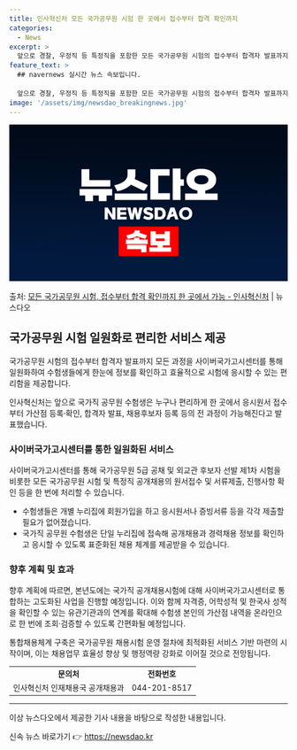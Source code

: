 ```yaml
---
title: 인사혁신처 모든 국가공무원 시험 한 곳에서 접수부터 합격 확인까지
categories:
  - News
excerpt: >
  앞으로 경찰, 우정직 등 특정직을 포함한 모든 국가공무원 시험의 접수부터 합격자 발표까지 한 곳에서 진행된다…
feature_text: >
  ## navernews 실시간 뉴스 속보입니다.

  앞으로 경찰, 우정직 등 특정직을 포함한 모든 국가공무원 시험의 접수부터 합격자 발표까지 한 곳에서 진행된다…
image: '/assets/img/newsdao_breakingnews.jpg'
---
```


![뉴스다오 속보](/assets/img/newsdao_breakingnews.jpg)

<p>출처: <a href="https://newsdao.kr/3030" rel="dofollow">모든 국가공무원 시험, 접수부터 합격 확인까지 한 곳에서 가능 - 인사혁신처</a> | 뉴스다오</p>

<h2 data-ke-size="size26">국가공무원 시험 일원화로 편리한 서비스 제공</h2>
국가공무원 시험의 접수부터 합격자 발표까지 모든 과정을 사이버국가고시센터를 통해 일원화하여 수험생들에게 한눈에 정보를 확인하고 효율적으로 시험에 응시할 수 있는 편리함을 제공합니다.

<p data-ke-size="size16">인사혁신처는 앞으로 국가직 공무원 수험생은 누구나 편리하게 한 곳에서 응시원서 접수부터 가산점 등록·확인, 합격자 발표, 채용후보자 등록 등의 전 과정이 가능해진다고 발표했습니다.</p>

<h3 data-ke-size="size24">사이버국가고시센터를 통한 일원화된 서비스</h3>
사이버국가고시센터를 통해 국가공무원 5급 공채 및 외교관 후보자 선발 제1차 시험을 비롯한 모든 국가공무원 시험 및 특정직 공개채용의 원서접수 및 서류제출, 진행사항 확인 등을 한 번에 처리할 수 있습니다.

<ul>
  <li>수험생들은 개별 누리집에 회원가입을 하고 응시원서나 증빙서류 등을 각각 제출할 필요가 없어졌습니다.</li>
  <li>국가직 공무원 수험생은 단일 누리집에 접속해 공개채용과 경력채용 정보를 확인하고 응시할 수 있도록 표준화된 채용 체계를 제공받을 수 있습니다.</li>
</ul>

<h3 data-ke-size="size24">향후 계획 및 효과</h3>
향후 계획에 따르면, 본년도에는 국가직 공개채용시험에 대해 사이버국가고시센터로 통합하는 고도화된 사업을 진행할 예정입니다. 이와 함께 자격증, 어학성적 및 한국사 성적을 확인할 수 있는 유관기관과의 연계를 확대해 수험생 본인의 가산점 내역을 온라인으로 한 번에 조회·검증할 수 있도록 간편화될 예정입니다.

<p data-ke-size="size16">통합채용체계 구축은 국가공무원 채용시험 운영 절차에 최적화된 서비스 기반 마련의 시작이며, 이는 채용업무 효율성 향상 및 행정역량 강화로 이어질 것으로 전망됩니다.</p>

<table>
  <tr>
    <td style="text-align: center; height: 17px;"><b>문의처</b></td>
    <td style="text-align: center; height: 17px;"><b>전화번호</b></td>
  </tr>
  <tr>
    <td style="text-align: center; height: 17px;">인사혁신처 인재채용국 공개채용과</td>
    <td style="text-align: center; height: 17px;">044-201-8517</td>
  </tr>
</table>

<hr>

이상 뉴스다오에서 제공한 기사 내용을 바탕으로 작성한 내용입니다. 

신속 뉴스 바로가기 👉 <a href="https://newsdao.kr" rel="dofollow">https://newsdao.kr</a>


